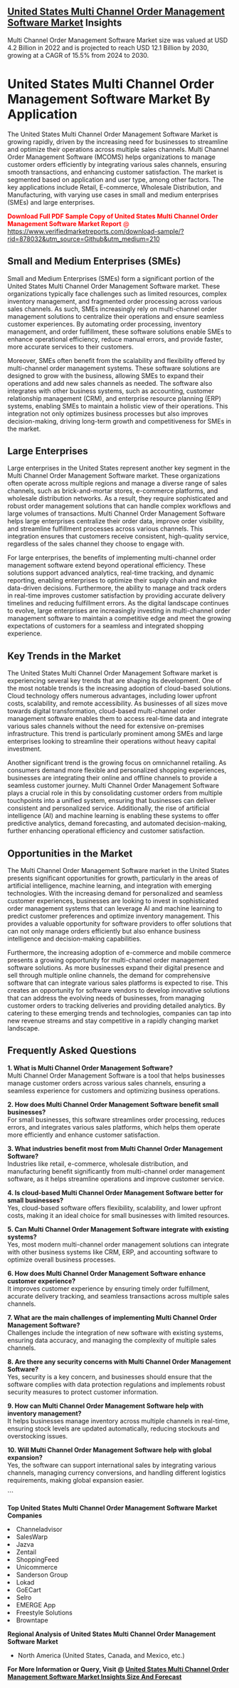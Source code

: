 <h2><a href="https://www.verifiedmarketreports.com/download-sample/?rid=878032&amp;utm_source=Github&amp;utm_medium=210" target="_blank">United States Multi Channel Order Management Software Market</a> Insights</h2><p>Multi Channel Order Management Software Market size was valued at USD 4.2 Billion in 2022 and is projected to reach USD 12.1 Billion by 2030, growing at a CAGR of 15.5% from 2024 to 2030.</p><p><h1>United States Multi Channel Order Management Software Market By Application</h1><p>The United States Multi Channel Order Management Software Market is growing rapidly, driven by the increasing need for businesses to streamline and optimize their operations across multiple sales channels. Multi Channel Order Management Software (MCOMS) helps organizations to manage customer orders efficiently by integrating various sales channels, ensuring smooth transactions, and enhancing customer satisfaction. The market is segmented based on application and user type, among other factors. The key applications include Retail, E-commerce, Wholesale Distribution, and Manufacturing, with varying use cases in small and medium enterprises (SMEs) and large enterprises.</p><p><p><span class=""><span style="color: #ff0000;"><strong>Download Full PDF Sample Copy of United States Multi Channel Order Management Software Market Report</strong> @ </span><a href="https://www.verifiedmarketreports.com/download-sample/?rid=878032&amp;utm_source=Github&amp;utm_medium=210" target="_blank">https://www.verifiedmarketreports.com/download-sample/?rid=878032&amp;utm_source=Github&amp;utm_medium=210</a></span></p></p><h2>Small and Medium Enterprises (SMEs)</h2><p>Small and Medium Enterprises (SMEs) form a significant portion of the United States Multi Channel Order Management Software market. These organizations typically face challenges such as limited resources, complex inventory management, and fragmented order processing across various sales channels. As such, SMEs increasingly rely on multi-channel order management solutions to centralize their operations and ensure seamless customer experiences. By automating order processing, inventory management, and order fulfillment, these software solutions enable SMEs to enhance operational efficiency, reduce manual errors, and provide faster, more accurate services to their customers.</p><p>Moreover, SMEs often benefit from the scalability and flexibility offered by multi-channel order management systems. These software solutions are designed to grow with the business, allowing SMEs to expand their operations and add new sales channels as needed. The software also integrates with other business systems, such as accounting, customer relationship management (CRM), and enterprise resource planning (ERP) systems, enabling SMEs to maintain a holistic view of their operations. This integration not only optimizes business processes but also improves decision-making, driving long-term growth and competitiveness for SMEs in the market.</p><h2>Large Enterprises</h2><p>Large enterprises in the United States represent another key segment in the Multi Channel Order Management Software market. These organizations often operate across multiple regions and manage a diverse range of sales channels, such as brick-and-mortar stores, e-commerce platforms, and wholesale distribution networks. As a result, they require sophisticated and robust order management solutions that can handle complex workflows and large volumes of transactions. Multi Channel Order Management Software helps large enterprises centralize their order data, improve order visibility, and streamline fulfillment processes across various channels. This integration ensures that customers receive consistent, high-quality service, regardless of the sales channel they choose to engage with.</p><p>For large enterprises, the benefits of implementing multi-channel order management software extend beyond operational efficiency. These solutions support advanced analytics, real-time tracking, and dynamic reporting, enabling enterprises to optimize their supply chain and make data-driven decisions. Furthermore, the ability to manage and track orders in real-time improves customer satisfaction by providing accurate delivery timelines and reducing fulfillment errors. As the digital landscape continues to evolve, large enterprises are increasingly investing in multi-channel order management software to maintain a competitive edge and meet the growing expectations of customers for a seamless and integrated shopping experience.</p><h2>Key Trends in the Market</h2><p>The United States Multi Channel Order Management Software market is experiencing several key trends that are shaping its development. One of the most notable trends is the increasing adoption of cloud-based solutions. Cloud technology offers numerous advantages, including lower upfront costs, scalability, and remote accessibility. As businesses of all sizes move towards digital transformation, cloud-based multi-channel order management software enables them to access real-time data and integrate various sales channels without the need for extensive on-premises infrastructure. This trend is particularly prominent among SMEs and large enterprises looking to streamline their operations without heavy capital investment.</p><p>Another significant trend is the growing focus on omnichannel retailing. As consumers demand more flexible and personalized shopping experiences, businesses are integrating their online and offline channels to provide a seamless customer journey. Multi Channel Order Management Software plays a crucial role in this by consolidating customer orders from multiple touchpoints into a unified system, ensuring that businesses can deliver consistent and personalized service. Additionally, the rise of artificial intelligence (AI) and machine learning is enabling these systems to offer predictive analytics, demand forecasting, and automated decision-making, further enhancing operational efficiency and customer satisfaction.</p><h2>Opportunities in the Market</h2><p>The Multi Channel Order Management Software market in the United States presents significant opportunities for growth, particularly in the areas of artificial intelligence, machine learning, and integration with emerging technologies. With the increasing demand for personalized and seamless customer experiences, businesses are looking to invest in sophisticated order management systems that can leverage AI and machine learning to predict customer preferences and optimize inventory management. This provides a valuable opportunity for software providers to offer solutions that can not only manage orders efficiently but also enhance business intelligence and decision-making capabilities.</p><p>Furthermore, the increasing adoption of e-commerce and mobile commerce presents a growing opportunity for multi-channel order management software solutions. As more businesses expand their digital presence and sell through multiple online channels, the demand for comprehensive software that can integrate various sales platforms is expected to rise. This creates an opportunity for software vendors to develop innovative solutions that can address the evolving needs of businesses, from managing customer orders to tracking deliveries and providing detailed analytics. By catering to these emerging trends and technologies, companies can tap into new revenue streams and stay competitive in a rapidly changing market landscape.</p><h2>Frequently Asked Questions</h2><p><strong>1. What is Multi Channel Order Management Software?</strong><br>Multi Channel Order Management Software is a tool that helps businesses manage customer orders across various sales channels, ensuring a seamless experience for customers and optimizing business operations.</p><p><strong>2. How does Multi Channel Order Management Software benefit small businesses?</strong><br>For small businesses, this software streamlines order processing, reduces errors, and integrates various sales platforms, which helps them operate more efficiently and enhance customer satisfaction.</p><p><strong>3. What industries benefit most from Multi Channel Order Management Software?</strong><br>Industries like retail, e-commerce, wholesale distribution, and manufacturing benefit significantly from multi-channel order management software, as it helps streamline operations and improve customer service.</p><p><strong>4. Is cloud-based Multi Channel Order Management Software better for small businesses?</strong><br>Yes, cloud-based software offers flexibility, scalability, and lower upfront costs, making it an ideal choice for small businesses with limited resources.</p><p><strong>5. Can Multi Channel Order Management Software integrate with existing systems?</strong><br>Yes, most modern multi-channel order management solutions can integrate with other business systems like CRM, ERP, and accounting software to optimize overall business processes.</p><p><strong>6. How does Multi Channel Order Management Software enhance customer experience?</strong><br>It improves customer experience by ensuring timely order fulfillment, accurate delivery tracking, and seamless transactions across multiple sales channels.</p><p><strong>7. What are the main challenges of implementing Multi Channel Order Management Software?</strong><br>Challenges include the integration of new software with existing systems, ensuring data accuracy, and managing the complexity of multiple sales channels.</p><p><strong>8. Are there any security concerns with Multi Channel Order Management Software?</strong><br>Yes, security is a key concern, and businesses should ensure that the software complies with data protection regulations and implements robust security measures to protect customer information.</p><p><strong>9. How can Multi Channel Order Management Software help with inventory management?</strong><br>It helps businesses manage inventory across multiple channels in real-time, ensuring stock levels are updated automatically, reducing stockouts and overstocking issues.</p><p><strong>10. Will Multi Channel Order Management Software help with global expansion?</strong><br>Yes, the software can support international sales by integrating various channels, managing currency conversions, and handling different logistics requirements, making global expansion easier.</p>```</p><p><strong>Top United States Multi Channel Order Management Software Market Companies</strong></p><div data-test-id=""><p><li>Channeladvisor</li><li> SalesWarp</li><li> Jazva</li><li> Zentail</li><li> ShoppingFeed</li><li> Unicommerce</li><li> Sanderson Group</li><li> Lokad</li><li> GoECart</li><li> Selro</li><li> EMERGE App</li><li> Freestyle Solutions</li><li> Browntape</li></p><div><strong>Regional Analysis of&nbsp;United States Multi Channel Order Management Software Market</strong></div><ul><li dir="ltr"><p dir="ltr">North America&nbsp;(United States, Canada, and Mexico, etc.)</p></li></ul><p><strong>For More Information or Query, Visit @&nbsp;</strong><strong><a href="https://www.verifiedmarketreports.com/product/multi-channel-order-management-software-market/?utm_source=Github&amp;utm_medium=210" target="_blank">United States Multi Channel Order Management Software Market Insights Size And Forecast</a></strong></p></div>
